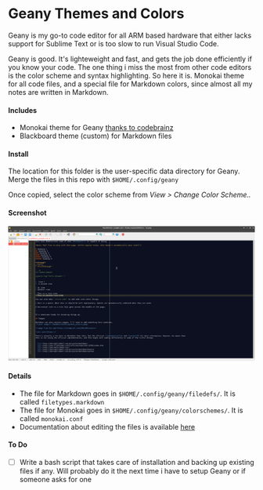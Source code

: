 # Geany Themes and Colors

Geany is my go-to code editor for all ARM based hardware that either lacks support for Sublime Text or is too slow to run Visual Studio Code.

Geany is good. It's lighteweight and fast, and gets the job done efficiently if you know your code. The one thing i miss the most from other code editors is the color scheme and syntax highlighting. So here it is. Monokai theme for all code files, and a special file for Markdown colors, since almost all my notes are written in Markdown.

#### Includes

- Monokai theme for Geany [thanks to codebrainz](https://github.com/codebrainz/geany-themes/blob/master/colorschemes/monokai.conf)
- Blackboard theme (custom) for Markdown files

#### Install
The location for this folder is the user-specific data directory for Geany. Merge the files in this repo with `$HOME/.config/geany`

Once copied, select the color scheme from _View > Change Color Scheme.._

#### Screenshot

![Screenshot for Markdown syntax highlighting](https://github.com/aamnah/geany/blob/master/screenshots/markdown.png)


#### Details

- The file for Markdown goes in `$HOME/.config/geany/filedefs/`. It is called `filetypes.markdown`
- The file for Monokai goes in `$HOME/.config/geany/colorschemes/`. It is called `monokai.conf`
- Documentation about editing the files is available [here](https://www.geany.org/manual/current/index.html)

#### To Do

- [ ] Write a bash script that takes care of installation and backing up existing files if any. Will probably do it the next time i have to setup Geany or if someone asks for one
